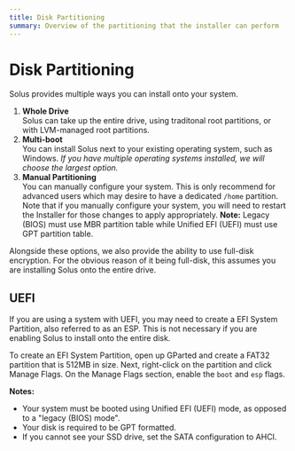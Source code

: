 ```yaml
---
title: Disk Partitioning
summary: Overview of the partitioning that the installer can perform
---
```


# Disk Partitioning

Solus provides multiple ways you can install onto your system.

1. **Whole Drive**  
   Solus can take up the entire drive, using traditonal root partitions, or with LVM-managed root partitions.
2. **Multi-boot**  
   You can install Solus next to your existing operating system, such as Windows. _If you have multiple operating systems installed, we will choose the largest option._
3. **Manual Partitioning**  
    You can manually configure your system. This is only recommend for advanced users which may desire to have a dedicated `/home` partition. Note that if you manually configure your system, you will need to restart the Installer for those changes to apply appropriately.
   **Note:** Legacy (BIOS) must use MBR partition table while Unified EFI (UEFI) must use GPT partition table.

Alongside these options, we also provide the ability to use full-disk encryption. For the obvious reason of it being full-disk, this assumes you are installing Solus onto the entire drive.

## UEFI

If you are using a system with UEFI, you may need to create a EFI System Partition, also referred to as an ESP. This is not necessary if you are enabling Solus to install onto the entire disk.

To create an EFI System Partition, open up GParted and create a FAT32 partition that is 512MB in size. Next, right-click on the partition and click Manage Flags. On the Manage Flags section, enable the `boot` and `esp` flags.

**Notes:**

- Your system must be booted using Unified EFI (UEFI) mode, as opposed to a "legacy (BIOS) mode".
- Your disk is required to be GPT formatted.
- If you cannot see your SSD drive, set the SATA configuration to AHCI.
